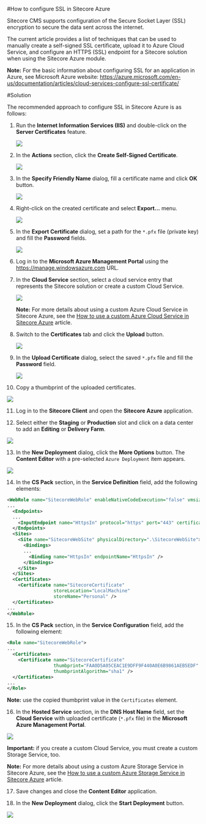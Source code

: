 #How to configure SSL in Sitecore Azure

Sitecore CMS supports configuration of the Secure Socket Layer (SSL) encryption to secure the data sent across the internet.

The current article provides a list of techniques that can be used to manually create a self-signed SSL certificate, upload it to Azure Cloud Service, and configure an HTTPS (SSL) endpoint for a Sitecore solution when using the Sitecore Azure module.

**Note:** For the basic information about configuring SSL for an application in Azure, see Microsoft Azure website: 
https://azure.microsoft.com/en-us/documentation/articles/cloud-services-configure-ssl-certificate/

#Solution

The recommended approach to configure SSL in Sitecore Azure is as follows:

1. Run the **Internet Information Services (IIS)** and double-click on the **Server Certificates** feature.

   ![](./media/how-to-configure-ssl-in-sitecore-azure/IIS-01.png)

2. In the **Actions** section, click the **Create Self-Signed Certificate**.

   ![](./media/how-to-configure-ssl-in-sitecore-azure/IIS-02.png)
   
3. In the **Specify Friendly Name** dialog, fill a certificate name and click **OK** button.

   ![](./media/how-to-configure-ssl-in-sitecore-azure/IIS-03.png)
   
4. Right-click on the created certificate and select **Export...** menu.

   ![](./media/how-to-configure-ssl-in-sitecore-azure/IIS-04.png)
   
5. In the **Export Certificate** dialog, set a path for the `*.pfx` file (private key) and fill the **Password** fields.

   ![](./media/how-to-configure-ssl-in-sitecore-azure/IIS-05.png)
   
6. Log in to the **Microsoft Azure Management Portal** using the https://manage.windowsazure.com URL.
   
7. In the **Cloud Service** section, select a cloud service entry that represents the Sitecore solution or create a custom Cloud Service.

   ![](./media/how-to-configure-ssl-in-sitecore-azure/AzureManagementPortal-01.png)
   
   **Note:** For more details about using a custom Azure Cloud Service in Sitecore Azure, see the [How to use a custom Azure Cloud Service in Sitecore Azure](how-to-use-a-custom-azure-cloud-service-in-sitecore-azure.md) article.
   
8. Switch to the **Certificates** tab and click the **Upload** button.

   ![](./media/how-to-configure-ssl-in-sitecore-azure/AzureManagementPortal-02.png)
   
9. In the **Upload Certificate** dialog, select the saved `*.pfx` file and fill the **Password** field.

   ![](./media/how-to-configure-ssl-in-sitecore-azure/AzureManagementPortal-03.png)
   
10. Copy a thumbprint of the uploaded certificates.

   ![](./media/how-to-configure-ssl-in-sitecore-azure/AzureManagementPortal-04.png)
   
11. Log in to the **Sitecore Client** and open the **Sitecore Azure** application.

12. Select either the **Staging** or **Production** slot and click on a data center to add an **Editing** or **Delivery Farm**.

   ![](./media/how-to-configure-ssl-in-sitecore-azure/SitecoreAzure-01.png)
   
13. In the **New Deployment** dialog, click the **More Options** button. The **Content Editor** with a pre-selected `Azure Deployment` item appears.

   ![](./media/how-to-configure-ssl-in-sitecore-azure/SitecoreAzure-02.png)
   
14. In the **CS Pack** section, in the **Service Definition** field, add the following elements:

   ```xml
   <WebRole name="SitecoreWebRole" enableNativeCodeExecution="false" vmsize="Medium">
   ...
     <Endpoints>
     ...
       <InputEndpoint name="HttpsIn" protocol="https" port="443" certificate="SitecoreCertificate" />
     </Endpoints>
     <Sites>
       <Site name="SitecoreWebSite" physicalDirectory=".\SitecoreWebSite">
         <Bindings>       
         ...
           <Binding name="HttpsIn" endpointName="HttpsIn" />      
         </Bindings>
       </Site>
     </Sites>
     <Certificates>
       <Certificate name="SitecoreCertificate" 
                    storeLocation="LocalMachine" 
                    storeName="Personal" />
     </Certificates>
   ...
   </WebRole>
   ```
15. In the **CS Pack** section, in the **Service Configuration** field, add the following element:

   ```xml
   <Role name="SitecoreWebRole">
   ...
     <Certificates>
       <Certificate name="SitecoreCertificate" 
                    thumbprint="FAA0D5A05CEAC1E9DFF9F440A0E6B9861AEB5EDF" 
                    thumbprintAlgorithm="sha1" />
     </Certificates>
   ...
   </Role>
   ``` 
   
   **Note:** use the copied thumbprint value in the `Certificates` element.
   
16. In the **Hosted Service** section, in the **DNS Host Name** field, set the **Cloud Service** with uploaded certificate (`*.pfx` file) in the **Microsoft Azure Management Portal**.

   ![](./media/how-to-configure-ssl-in-sitecore-azure/SitecoreAzure-03.png)
   
   **Important:** if you create a custom Cloud Service, you must create a custom Storage Service, too.
         
   **Note:** For more details about using a custom Azure Storage Service in Sitecore Azure, see the [How to use a custom Azure Storage Service in Sitecore Azure](how-to-use-a-custom-azure-storage-service-in-sitecore-azure.md) article.

17. Save changes and close the **Content Editor** application.

18. In the **New Deployment** dialog, click the **Start Deployment** button.

   ![](./media/how-to-configure-ssl-in-sitecore-azure/SitecoreAzure-04.png)